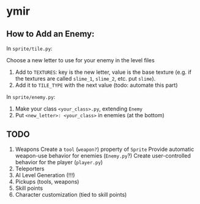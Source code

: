 # ymir

## How to Add an Enemy:

In `sprite/tile.py`: 

Choose a new letter to use for your enemy in the level files

1. Add to `TEXTURES`: key is the new letter, value is the base texture (e.g. if the textures are called `slime_1`, `slime_2`, etc. put `slime`).
2. Add it to `TILE_TYPE` with the next value (todo: automate this part)

In `sprite/enemy.py`:

1. Make your class `<your_class>.py`, extending `Enemy`
2. Put `<new_letter>: <your_class>` in enemies (at the bottom)

## TODO

1. Weapons
    Create a `tool` (`weapon?`) property of `Sprite`
    Provide automatic weapon-use behavior for enemies (`Enemy.py`?)
    Create user-controlled behavior for the player (`player.py`)
2. Teleporters
3. AI Level Generation (!!!)
4. Pickups (tools, weapons)
5. Skill points
6. Character customization (tied to skill points)